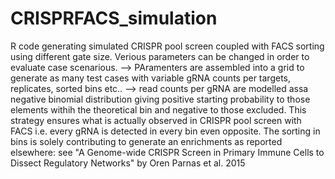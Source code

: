 # CRISPRFACS_simulation
R code generating simulated CRISPR pool screen coupled with FACS sorting using different gate size.
Verious parameters can be changed in order to evaluate case scenarious.
--> PAramenters are assembled into a grid to generate as many test cases with variable gRNA counts per targets, replicates, sorted bins etc..
--> read counts per gRNA are modelled assa negative binomial distribution giving positive starting probability to those elements withih  the theoretical bin and negative to those excluded. This strategy ensures what is actually observed in CRISPR pool screen with FACS i.e. every gRNA is detected in every bin even opposite. The sorting in bins is solely contributing to generate an enrichments as reported elsewhere: see "A Genome-wide CRISPR Screen in Primary Immune Cells to Dissect Regulatory Networks" by Oren Parnas et al. 2015

